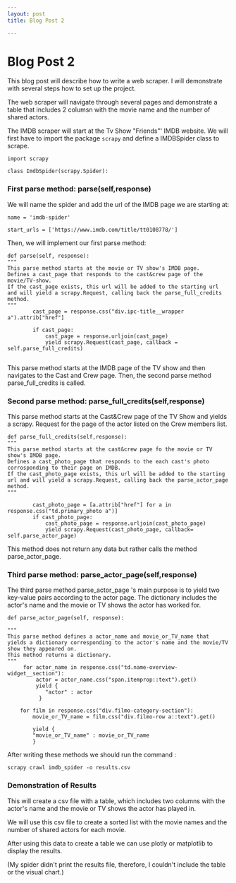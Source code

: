 ```yaml
---
layout: post
title: Blog Post 2

---
```



# Blog Post 2


This blog post will describe how to write a web scraper. I will demonstrate with several steps how to set up the project.

The web scraper will navigate through several pages and demonstrate a table that includes 2 columsn with the movie name and the number of shared actors.


The IMDB scraper will start at the Tv Show "Friends"' IMDB website. We will first have to import the package `scrapy` and define a IMDBSpider class to scrape.


`import scrapy`

`class ImdbSpider(scrapy.Spider):`



### First parse method: parse(self,response)

We will name the spider and add the url of the IMDB page we are starting at:
    

```
name = 'imdb-spider'
    
start_urls = ['https://www.imdb.com/title/tt0108778/']
```



Then, we will implement our first parse method:

```
def parse(self, response):
"""
This parse method starts at the movie or TV show's IMDB page.
Defines a cast_page that responds to the cast&crew page of the movie/TV-show.
If the cast_page exists, this url will be added to the starting url and will yield a scrapy.Request, calling back the parse_full_credits method.
"""
        cast_page = response.css("div.ipc-title__wrapper a").attrib["href"]

        if cast_page:
            cast_page = response.urljoin(cast_page) 
            yield scrapy.Request(cast_page, callback = self.parse_full_credits)
            
````


This parse method starts at the IMDB page of the TV show and then navigates to the Cast and Crew page. Then, the second parse method parse_full_credits is called.

### Second parse method: parse_full_credits(self,response)


This parse method starts at the Cast&Crew page of the TV Show and yields a scrapy. Request for the page of the actor listed on the Crew members list. 


```
def parse_full_credits(self,response):
"""
This parse method starts at the cast&crew page fo the movie or TV show's IMDB page.
Defines a cast_photo_page that responds to the each cast's photo corrosponding to their page on IMDB.
If the cast_photo_page exists, this url will be added to the starting url and will yield a scrapy.Request, calling back the parse_actor_page method.
"""

        cast_photo_page = [a.attrib["href"] for a in response.css("td.primary_photo a")]
        if cast_photo_page:
            cast_photo_page = response.urljoin(cast_photo_page)
            yield scrapy.Request(cast_photo_page, callback= self.parse_actor_page)
```

This method does not return any data but rather calls the method parse_actor_page.

### Third parse method: parse_actor_page(self,response)

The third parse method parse_actor_page 's main purpose is to yield two key-value pairs according to the actor page. The dictionary includes the actor's name and the movie or TV shows the actor has worked for. 

``` 
def parse_actor_page(self, response):

"""
This parse method defines a actor_name and movie_or_TV_name that yields a dictionary corresponding to the actor's name and the movie/TV show they appeared on.
This method returns a dictionary.
"""
     for actor_name in response.css("td.name-overview-widget__section"):
         actor = actor_name.css("span.itemprop::text").get()
         yield {
            "actor" : actor 
          } 

    for film in response.css("div.filmo-category-section"):
        movie_or_TV_name = film.css("div.filmo-row a::text").get()

        yield {
        "movie_or_TV_name" : movie_or_TV_name
        }
```

After writing these methods we should run the command :

`scrapy crawl imdb_spider -o results.csv`

### Demonstration of Results

This will create a csv file with a table, which includes two columns with the actor's name and the movie or TV shows the actor has played in. 

We will use this csv file to create a sorted list with the movie names and the number of shared actors for each movie.

After using this data to create a table we can use plotly or matplotlib to display the results.

(My spider didn't print the results file, therefore, I couldn't include the table or the visual chart.)
